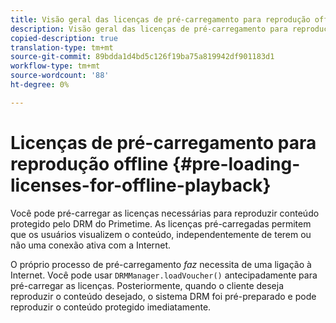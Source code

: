 ```yaml
---
title: Visão geral das licenças de pré-carregamento para reprodução offline
description: Visão geral das licenças de pré-carregamento para reprodução offline
copied-description: true
translation-type: tm+mt
source-git-commit: 89bdda1d4bd5c126f19ba75a819942df901183d1
workflow-type: tm+mt
source-wordcount: '88'
ht-degree: 0%

---
```



# Licenças de pré-carregamento para reprodução offline {#pre-loading-licenses-for-offline-playback}

Você pode pré-carregar as licenças necessárias para reproduzir conteúdo protegido pelo DRM do Primetime. As licenças pré-carregadas permitem que os usuários visualizem o conteúdo, independentemente de terem ou não uma conexão ativa com a Internet.

O próprio processo de pré-carregamento *faz* necessita de uma ligação à Internet. Você pode usar `DRMManager.loadVoucher()` antecipadamente para pré-carregar as licenças. Posteriormente, quando o cliente deseja reproduzir o conteúdo desejado, o sistema DRM foi pré-preparado e pode reproduzir o conteúdo protegido imediatamente.
